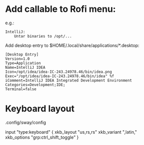 # Add callable to Rofi menu:
e.g.:

    IntelliJ: 
        Untar binaries to /opt/...


Add desktop entry to $HOME/.local/share/applications/*.desktop:

```
[Desktop Entry]
Version=1.0
Type=Application
Name=IntelliJ IDEA
Icon=/opt/idea/idea-IC-243.24978.46/bin/idea.png
Exec="/opt/idea/idea-IC-243.24978.46/bin/idea" %f
iComment=IntelliJ IDEA Integrated Development Environment
Categories=Development;IDE;
Terminal=false
```


# Keyboard layout

.config/sway/config

input "type:keyboard" {
    xkb_layout "us,rs,rs"
    xkb_variant ",latin,"
    xkb_options "grp:ctrl_shift_toggle"
}

